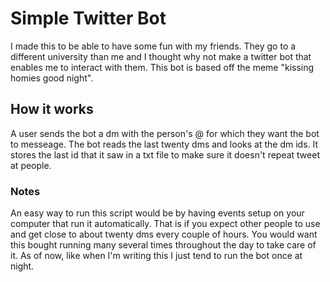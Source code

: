# Simple Twitter Bot
I made this to be able to have some fun with my friends. They go to a different university than me and I thought why not make a twitter bot that enables me to interact with them.
This bot is based off the meme "kissing homies good night".

## How it works
A user sends the bot a dm with the person's @ for which they want the bot to messeage. The bot reads the last twenty dms and looks at the dm ids. It stores the last id that it saw in a txt file to make sure it doesn't repeat tweet at people.

### Notes
An easy way to run this script would be by having events setup on your computer that run it automatically. That is if you expect other people to use and get close to about twenty dms every couple of hours. You would want this bought running many several times throughout the day to take care of it. As of now, like when I'm writing this I just tend to run the bot once at night. 

